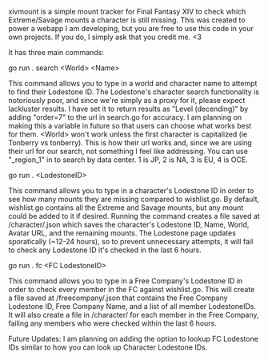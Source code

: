 xivmount is a simple mount tracker for Final Fantasy XIV to check which Extreme/Savage mounts a character is still missing.
This was created to power a webapp I am developing, but you are free to use this code in your own projects. 
If you do, I simply ask that you credit me. <3

It has three main commands:

  go run . search \<World> \<Name>
  
This command allows you to type in a world and character name to attempt to find their Lodestone ID. The Lodestone's character search functionality is notoriously poor, and since we're simply as a proxy for it, please expect lackluster results. I have set it to return results as "Level (decending)" by adding "order=7" to the url in search.go for accuracy. I am planning on making this a variable in future so that users can choose what works best for them. \<World> won't work unless the first character is capitalized (ie Tonberry vs tonberry). This is how their url works and, since we are using their url for our search, not something I feel like addressing. You can use "_region_1" in <World> to search by data center. 1 is JP, 2 is NA, 3 is EU, 4 is OCE.

  go run . \<LodestoneID>
  
This command allows you to type in a character's Lodestone ID in order to see how many mounts they are missing compared to wishlist.go. By default, wishlist.go contains all the Extreme and Savage mounts, but any mount could be added to it if desired. Running the command creates a file saved at /character/<LodestoneID>.json which saves the character's Lodestone ID, Name, World, Avatar URL, and the remaining mounts. The Lodestone page updates sporatically (~12-24 hours), so to prevent unnecessary attempts, it will fail to check any Lodestone ID it's checked in the last 6 hours.

  go run . fc \<FC LodestoneID>
  
This command allows you to type in a Free Company's Lodestone ID in order to check every member in the FC against wishlist.go. This will create a file saved at /freecompany/<FC LodestoneID>.json that contains the Free Company Lodestone ID, Free Company Name, and a list of all member LodestoneIDs. It will also create a file in /character/ for each member in the Free Company, failing any members who were checked within the last 6 hours.

Future Updates:
I am planning on adding the option to lookup FC Lodestone IDs similar to how you can look up Character Lodestone IDs.
